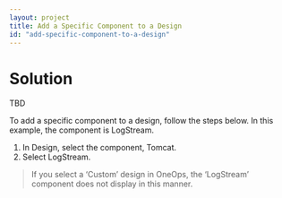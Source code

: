 ```yaml
---
layout: project
title: Add a Specific Component to a Design
id: "add-specific-component-to-a-design"
---
```


# Solution

TBD

To add a specific component to a design, follow the steps below. In this example, the component is LogStream.


1. In Design, select the component, Tomcat.
2. Select LogStream.

>If you select a ‘Custom’ design in OneOps, the ‘LogStream’ component does not display in this manner.







